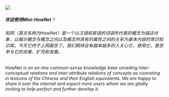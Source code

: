 ![](http://www.keenage.com/images/HowNet_Logo.gif) 

##### 欢迎使用Mini-HowNet！
###### 知网（英文名称为HowNet）是一个以汉语和英语的词语所代表的概念为描述对象，以揭示概念与概念之间以及概念所具有的属性之间的关系为基本内容的常识知识库。今天它终于上网面世了。我们期待会有越来越多的人关心它，使用它，甚至参与它的完善、扩充和发展。
###### HowNet is an on-line common-sense knowledge base unveiling inter-conceptual relations and inter-attribute relations of concepts as connoting in lexicons of the Chinese and their English equivalents. We are happy to share it over the internet and expect more users whom we are gladly inviting to help perfect and further develop it.